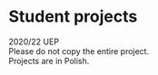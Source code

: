 # Student projects

2020/22 UEP  
Please do not copy the entire project.  
Projects are in Polish.  
